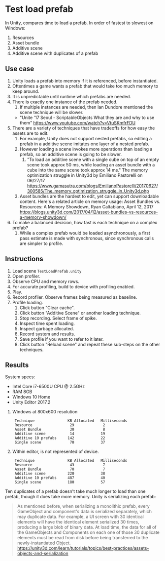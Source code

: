 # Test load prefab

In Unity, compares time to load a prefab. In order of fastest to slowest on Windows:

1. Resources
2. Asset bundle
3. Additive scene
4. Additive scene with duplicates of a prefab

## Use case

1. Unity loads a prefab into memory if it is referenced, before instantiated.
1. Oftentimes a game wants a prefab that would take too much memory to keep around.
1. It is unpredictable until runtime which prefabs are needed.
1. There is exactly one instance of the prefab needed.
    1. If multiple instances are needed, then Ian Dundore mentioned the scene technique will be slower.
    - "Unite '17 Seoul - ScriptableObjects What they are and why to use them" <https://www.youtube.com/watch?v=VtuSKmfrFDU>
1. There are a variety of techniques that have tradeoffs for how easy the assets are to edit.
    1. For example, Unity does not support nested prefabs, so editing a prefab in a additive scene imitates one layer of a nested prefab.
    1. However loading a scene invokes more operations than loading a prefab, so an additive scene is going to be slower.
        1. "To load an additive scene with a single cube on top of an empty scene took approx 50 ms, while loading an asset bundle with a cube into the same scene took approx 14 ms." The memory optimization struggle in Unity3d by Emiliano Pastorelli on 06/27/17 <https://www.gamasutra.com/blogs/EmilianoPastorelli/20170627/300585/The_memory_optimization_struggle_in_Unity3d.php>
    1. Asset bundles are the hardest to edit, yet can support downloadable content.  Here's a related article on memory usage: Asset Bundles vs. Resources: A Memory Showdown, Ryan Caltabiano, April 12, 2017 <https://blogs.unity3d.com/2017/04/12/asset-bundles-vs-resources-a-memory-showdown/>
1. To make a balanced decision, how fast is each technique on a complex prefab?
    1. While a complex prefab would be loaded asynchronously, a first pass estimate is made with synchronous, since synchronous calls are simpler to profile.

## Instructions

1. Load scene `TestLoadPrefab.unity`
1. Open profiler.
1. Observe CPU and memory rows.
1. For accurate profiling, build to device with profiling enabled.
1. Play.
1. Record profiler.  Observe frames being measured as baseline.
1. Profile loading.
    1. Click button "Clear cache".
    1. Click button "Additive Scene" or another loading technique.
    1. Stop recording.  Select frame of spike.
    1. Inspect time spent loading.
    1. Inspect garbage allocated.
    1. Record system and results.
    1. Save profile if you want to refer to it later.
    1. Click button "Reload scene" and repeat these sub-steps on the other techniques.

## Results

System specs:
- Intel Core i7-6500U CPU @ 2.5GHz
- RAM 8GB
- Windows 10 Home
- Unity Editor 2017.2

1. Windows at 800x600 resolution

        Technique               KB Allocated   Milliseconds
        Resource                 29             2
        Asset Bundle             30             8
        Additive scene           14            19
        Additive 10 prefabs     142            22
        Single scene             70            37

1. Within editor, is not represented of device.

        Technique               KB Allocated   Milliseconds
        Resource                 43             7
        Asset Bundle             70             7
        Additive scene          220            38
        Additive 10 prefabs     487            40
        Single scene            180            57

Ten duplicates of a prefab doesn't take much longer to load than one prefab, though it does take more memory.  Unity is serializing each prefab:

> As mentioned before, when serializing a monolithic prefab, every GameObject and component's data is serialized separately, which may duplicate data. For example, a UI screen with 30 identical elements will have the identical element serialized 30 times, producing a large blob of binary data. At load time, the data for all of the GameObjects and Components on each one of those 30 duplicate elements must be read from disk before being transferred to the newly-instantiated Object.
<https://unity3d.com/learn/tutorials/topics/best-practices/assets-objects-and-serialization>

